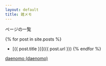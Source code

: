 ```yaml
---
layout: default
title: 雑メモ
---
```

ページの一覧

{% for post in site.posts %}
- [{{ post.title }}]({{ post.url }})
{% endfor %}

[daenomo \(daenomo\)](https://github.com/daenomo)